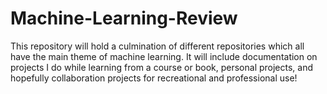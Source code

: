 # Machine-Learning-Review
This repository will hold a culmination of different repositories which all have the main theme of machine learning. It will include documentation on projects I do while learning from a course or book, personal projects, and hopefully collaboration projects for recreational and professional use!
